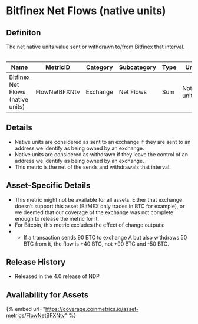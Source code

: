# Bitfinex Net Flows (native units)

## Definiton

The net native units value sent or withdrawn to/from Bitfinex that interval.

|   |
| - |

| Name                              | MetricID      | Category | Subcategory | Type | Unit         | Interval |
| --------------------------------- | ------------- | -------- | ----------- | ---- | ------------ | -------- |
| Bitfinex Net Flows (native units) | FlowNetBFXNtv | Exchange | Net Flows   | Sum  | Native units | 1 day    |

## Details

* Native units are considered as sent to an exchange if they are sent to an address we identify as being owned by an exchange.
* Native units are considered as withdrawn if they leave the control of an address we identify as being owned by an exchange.
* This metric is the net of the sends and withdrawals that interval.

## Asset-Specific Details

* This metric might not be available for all assets. Either that exchange doesn’t support this asset (BitMEX only trades in BTC for example), or we deemed that our coverage of the exchange was not complete enough to release the metric for it.
* For Bitcoin, this metric excludes the effect of change outputs:
*
  * If a transaction sends 90 BTC to exchange A but also withdraws 50 BTC from it, the flow is +40 BTC, not +90 BTC and -50 BTC.

## Release History

* Released in the 4.0 release of NDP

## Availability for Assets

{% embed url="https://coverage.coinmetrics.io/asset-metrics/FlowNetBFXNtv" %}
